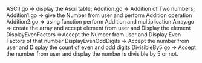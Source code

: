 ASCII.go    =>  display the Ascii table;
Addition.go =>  Addition of Two numbers;
Addition1.go => give the Number from user and perform Addition operation
Addition2.go => using function perform Addition and multiplication 
Array.go     => create the array and accept element from user and Display the element
DisplayEvenFactors =>Accept the Number from user and Display Even Factors of that number
DisplayEvenOddDigits   =>  Accept the number from user and Display the count of even and odd digits
DivisibleBy5.go    =>  Accept the number from user and display the number is divisible by 5 or not.
